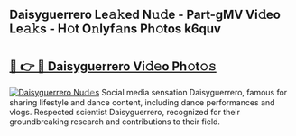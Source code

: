 ## Daisyguerrero Le𝚊𝚔ed N𝚞𝚍e - Part-gMV Vi𝚍eo Le𝚊𝚔s - H𝚘t O𝚗lyf𝚊ns Ph𝚘tos k6quv

# <h2><a href="http://hf650cu.feru.top/?c=Daisyguerrero">🔗 👉 🔴 Daisyguerrero Vi𝚍𝚎o Ph𝚘t𝚘𝚜</a></h2>

[![Daisyguerrero Nu𝚍𝚎s](https://i.imgur.com/0TWrTi3.gif)](http://hf650cu.feru.top/?c=Daisyguerrero)
Social media sensation Daisyguerrero, famous for sharing lifestyle and dance content, including dance performances and vlogs. Respected scientist Daisyguerrero, recognized for their groundbreaking research and contributions to their field. 
